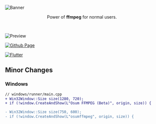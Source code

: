![Banner](https://user-images.githubusercontent.com/47299190/173126384-a05b7f9f-0ab8-4c33-87ce-dabbeeaa2681.png)

<p align="center">Power of <strong>ffmpeg</strong> for normal users.</p></br>

![Preview](https://user-images.githubusercontent.com/47299190/173125771-6df15bc1-102e-4658-8afb-b07be7707bfd.png)

[![Github Page](https://github.com/aswinmurali-io/osumffmpeg/actions/workflows/pages/pages-build-deployment/badge.svg)](https://github.com/aswinmurali-io/osumffmpeg/actions/workflows/pages/pages-build-deployment)

[![Flutter](https://github.com/aswinmurali-io/osumffmpeg/actions/workflows/flutter.yml/badge.svg)](https://github.com/aswinmurali-io/osumffmpeg/actions/workflows/flutter.yml)

## Minor Changes

### Windows

```diff
// windows/runner/main.cpp
+ Win32Window::Size size(1280, 720);
+ if (!window.CreateAndShow(L"Osum FFMPEG (Beta)", origin, size)) {

- Win32Window::Size size(750, 600);
- if (!window.CreateAndShow(L"osumffmpeg", origin, size)) {
```
